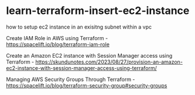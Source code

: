 # learn-terraform-insert-ec2-instance
how to setup ec2 instance in an exisitng subnet within a vpc

Create IAM Role in AWS using Terraform - https://spacelift.io/blog/terraform-iam-role

Create an Amazon EC2 instance with Session Manager access using Terraform - https://skundunotes.com/2023/08/27/provision-an-amazon-ec2-instance-with-session-manager-access-using-terraform/

Managing AWS Security Groups Through Terraform - https://spacelift.io/blog/terraform-security-group#security-groups
